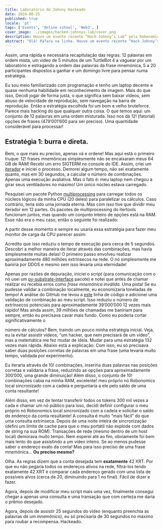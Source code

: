 ```yaml
---
title: Laboratório do Johnny Hackeado
date: 2024-06-25
published: true
locale: 'pt'
tags: ['Events', 'Online school', 'Web3', ]
cover_image: ../images/hacked-johnnys-lab/cover.png
description: Houve um evento recente “Hack Johnny’s Lab” pela Robonomics e eu acredito que consegui hackeá-lo de alguma forma! Além da primeira tentativa que perdi devido a um mal-entendido das regras, ganhei todas as rodadas das quais participei e aqui está uma breve história de “como fazer”.
abstract: "Olá! PaTara na linha. Houve um evento recente “Hack Johnny’s Lab” pela Robonomics e eu acredito que consegui hackeá-lo de alguma forma! Além da primeira tentativa que perdi devido a um mal-entendido das regras, ganhei todas as rodadas das quais participei e aqui está uma breve história de “como fazer”. "
---
```


Assim, uma rápida e necessária recapitulação das regras: 12 palavras em ordem mista, um vídeo de 5 minutos de um TurtleBot 4 a vaguear por um laboratório
e estragando a ordem das palavras da frase mnemónica, 5 a 20 participantes dispostos a ganhar e um domingo livre para pensar numa estratégia.

<rb-image zoom src="hacked-johnnys-lab/0.png" alt="Game Interface" />

Eu sou meio familiarizado com programação e tenho um laptop decente e quase nenhuma habilidade em reconhecimento de imagem. Mais do que isso, 
Decidi jogar de forma justa, o que significa sem baixar vídeos, sem abuso de velocidade de reprodução, sem navegação na barra de reprodução. 
Então a estratégia escolhida foi um bom e velho bruteforce. Parece mais hacking do que qualquer outra coisa.
O que temos aqui: um conjunto de 12 palavras em uma ordem misturada. Isso nos dá 12! (fatorial) opções de frases 
(479’001’600 para ser preciso). Uma quantidade considerável para processar!


## Estratégia 1: burra e direta.

Bem, o que mais eu preciso, apenas vá e ordene! Mas aqui está o primeiro truque: 12! frases mnemônicas simplesmente não se encaixaram 
meus 64 GB de RAM! Recebi um erro SIGTERM no console do IDE. 
Assim, criei um [iterador](https://docs.python.org/3/library/itertools.html#itertools.permutations) e iniciei o processo.
Demorei algum tempo, não sei exatamente quanto, mas em 30 segundos, a calcular o número de combinações.
Apenas uma execução avaliativa. Mas o fato é: meu laptop nem chegou a girar seus ventiladores no máximo! Um único núcleo estava carregado. 

Pesquisei um pacote Python [multiprocessing](https://docs.python.org/3/library/multiprocessing.html) para carregar todos 
os núcleos lógicos da minha CPU (20 deles) para paralelizar os cálculos. Caso contrário, teria sido uma jornada eterna. 
Mas com isso tive que dividir meu iterador em 12 partes. Os pacotes de multiprocessing do itertools funcionam juntos, 
mas quando um conjunto inteiro de opções está na RAM. Esse não era o meu caso, então o seguinte foi realizado:

<rb-image zoom src="hacked-johnnys-lab/1.png" alt="Parallelizing"/>


A partir desse momento e sempre eu usaria essa estratégia para fazer meu monitor de carga da CPU parecer assim:

<rb-image zoom src="hacked-johnnys-lab/1_1.png" alt="CPU Load"/>


Acredito que isso reduziu o tempo de execução para cerca de 5 segundos. Descobri a melhor maneira de iterar através 
das combinações, mas havia simplesmente muitas delas! O primeiro passo envolveu realizar aproximadamente 480 milhões 
extrínsecos na rede. O nó simplesmente me baniria por DDOS e mesmo sem isso levaria uma eternidade!

<rb-image zoom src="hacked-johnnys-lab/2.png" alt="1st Attempt"/>


Apenas por razões de depuração, iniciei o script (para comunicação com o nó usei um 
[py-substrate-interface](https://pypi.org/project/substrate-interface/1.0.3/) pacote) e notei que antes de chamar 
realizar eu recebia erros como _frase mnemônica inválida_. Uma pista! Se eu pudesse validar a combinação localmente, 
eu economizaria toneladas de tempo! A análise do GitHub me levou a 
[este](https://github.com/polkascan/py-substrate-interface/blob/master/substrateinterface/keypair.py#L170) 
linha de código e adicionei uma validação de combinação ao meu script. Isso reduziu o número de extrínsecos potenciais para aproximadamente 39’000’000 12 vezes mais rápido!
Mas ainda assim, 39 milhões de chamadas me baniriam para sempre, então eu precisava cavar mais fundo. Como eu poderia cortar significativamente o

<rb-image zoom src="hacked-johnnys-lab/3.png" alt="2nd Attempt"/>


número de cálculos? Bem, traindo um pouco minha estratégia inicial. Veja, eu ia evitar assistir vídeos, 
“um hacker, que nem precisará de um vídeo”, mas a matemática me fez mudar de ideia. Mudar para uma estratégia 132 vezes mais rápida. 
Abaixo está a explicação: 
Com isso, eu só precisava saber duas posições corretas de palavras em uma frase (uma levaria muito tempo, validada por experimento).

<rb-image zoom src="hacked-johnnys-lab/4.png" alt="2 Words Insertion"/>


Eu iteraria através de 10! combinações, inseriria duas palavras nas posições corretas e validaria a frase, 
reduzindo as opções para aproximadamente 300’000, uma grande diminuição! Além disso, o conjunto de 10! combinações cabia na minha RAM, excelente! 
meu próprio nó Robonomics local sincronizado com a cadeia e perguntaria a ele pelo saldo de uma conta resultante!

<rb-image zoom src="hacked-johnnys-lab/5.png" alt="3rd Attempt"/>


Além disso, em vez de tentar transferir todos os tokens 300 mil vezes a cada e chamar um nó público para isso, decidi definir
configurar o meu próprio nó Robonomics local sincronizado com a cadeia e solicitar o saldo do endereço da conta resultante!
A consulta é muito “mais fácil” do que uma consulta extrínseca. Depois de uma noite inteira de sincronização (defini um limite de cache para que o meu
portátil não explode com dados de string na sua ROM). Transações de rede
(mesmo dentro de um host local) demorava muito tempo. Nem esperei até ao fim, obviamente foi bem mais lento do que
assistindo a um vídeo inteiro. Se ao menos pudesse saber o endereço exato da conta! Mas para isso preciso de uma frase mnemónica... **Ou preciso mesmo?**

Olha. As regras dizem que a conta desejada tem **exatamente** 42 XRT. Por que eu não pegaria todos os endereços ativos na rede,
filtrá-los tendo exatamente 42 XRT e comparar cada endereço gerado com uma lista de possíveis alvos 
(cerca de 20, diminuindo para 1 no final). Fácil de dizer e fazer. 

Agora, depois de modificar meu script mais uma vez, finalmente consegui chegar a apenas uma consulta e uma transação que com certeza 
me daria o prêmio desejado.

<rb-image zoom src="hacked-johnnys-lab/6.png" alt="4th Attempt"/>


Agora, depois de assistir 25 segundos do vídeo (enquanto preenchia as palavras de um mnemônico), 
eu só precisaria de 30 segundos no máximo para roubar a recompensa. Hackeado.

<rb-image zoom src="hacked-johnnys-lab/7.png" alt="Discord Bot Notification"/>



